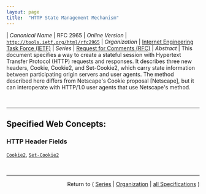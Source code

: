 ```yaml
---
layout: page
title:  "HTTP State Management Mechanism"
---
```


| *Canonical Name* | RFC 2965
| *Online Version* | [`http://tools.ietf.org/html/rfc2965`](http://tools.ietf.org/html/rfc2965)
| *Organization* | [Internet Engineering Task Force (IETF)](..  "List of specification series by this organization")
| *Series* | [Request for Comments (RFC)](.  "List of specifications in this series")
| *Abstract* | This document specifies a way to create a stateful session with Hypertext Transfer Protocol (HTTP) requests and responses. It describes three new headers, Cookie, Cookie2, and Set-Cookie2, which carry state information between participating origin servers and user agents. The method described here differs from Netscape's Cookie proposal [Netscape], but it can interoperate with HTTP/1.0 user agents that use Netscape's method.

<br/>
<hr/>

## Specified Web Concepts:

### HTTP Header Fields

[`Cookie2`](/concepts/http-header/Cookie2 "The Cookie2 request header facilitates interoperation between clients and servers that understand different versions of the cookie specification."), [`Set-Cookie2`](/concepts/http-header/Set-Cookie2 "The origin server initiates a session, if it so desires. To do so, it returns an extra response header to the client, Set-Cookie2.")



<br/>
<hr/>

<p style="text-align: right">Return to ( <a href="./">Series</a> | <a href="../">Organization</a> | <a href="../../">all Specifications</a> )</p>